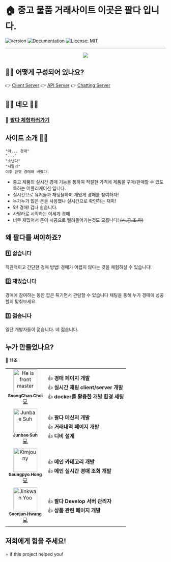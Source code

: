 # 🏠 중고 물품 거래사이트 이곳은 팔다 입니다.
![Version](https://img.shields.io/badge/version-0.0.1-blue.svg?cacheSeconds=2592000) [![Documentation](https://img.shields.io/badge/documentation-yes-brightgreen.svg)](https://github.com/connect-foundation/2019-11/wiki) [![License: MIT](https://img.shields.io/badge/License-boostcamp-yellow.svg)](#)

--- 

<p align="center">
  <img src="https://kr.object.ncloudstorage.com/palda/wiki/logo.svg" />
<p>

## 🕵🏼 어떻게 구성되어 있나요?
 👉 [Client Server](https://github.com/connect-foundation/2019-11/tree/develop/client)
 👉 [API Server](https://github.com/connect-foundation/2019-11/tree/develop/server)
 👉 [Chatting Server](https://github.com/connect-foundation/2019-11/tree/develop/chat-server)

## 👩‍💻 데모 👨‍💻
### 👔 [팔다 체험하러가기](http://devtest.palda.shop)

## 사이트 소개 🐄🐶
```
"야... 경매"
"..."
"소난다"
"사딸라"
이후 맘껏 경매해 버렸다.
```
- 중고 제품의 실시간 경매 기능을 통하여 적절한 가격에 제품을 구매/판매할 수 있도록하는 어플리케이션 입니다.
- 실시간으로 유저들과 채팅을하며 재밌게 경매를 참여하자!
- 누가누가 많은 돈을 사용했나 실시간으로 확인하는 재미!
- 와! 경매! 겁나 쉽습니다.
- 사딸라로 시작하는 이세계 경매
- 너무 재밌어서 돈이 시공으로 빨려들어가는것도 모릅니다! ~~(시.공.조.아)~~

## 왜 팔다를 써야하죠?
 ### 1️⃣ 쉽습니다
  직관적이고 간단한 경매 방법!
  경매가 어렵지 않다는 것을 체험하실 수 있습니다!
 
 ### 2️⃣ 재밌습니다
  경매에 참여하는 동안 팝콘 튀기면서 관람할 수 있습니다
  채팅을 통해 누가 경매에 성공할지 맞춰보세요
  
 ### 3️⃣ 젊습니다
  일단 개발자들이 젊습니다. 네 젊습니다.

## 누가 만들었나요?

👤 **11조**

<table>
  <tr>
    <td align="center">
    <a href="https://github.com/chsch911028"><img src="https://avatars0.githubusercontent.com/u/20242070?s=40&v=4" width="75px;" alt="He is front master"/><br /><sub><b>SeongChan Choi</b></sub></a><br /><a href="https://github.com/connect-foundation/2019-11/commits/develop?author=chsch911028" title="Code">💻</a>
    </td>
    <td>
    👍 <strong>경매 페이지 개발</strong><br>
    👍 <strong> 실시간 채팅 client/server 개발 </strong><br>        
    👍 <strong> docker를 활용한 개발 환경 세팅 </strong><br>
    </td>
    <tr>
    <td align="center"><a href="https://github.com/deokisys"><img src="https://avatars2.githubusercontent.com/u/24247768?s=460&v=4" width="75px;" alt="Junbae Suh"/><br /><sub><b>Junbae Suh</b></sub></a><br /><a href="https://github.com/connect-foundation/2019-11/commits/develop?author=deokisys" title="Code">💻</a></td>
    <td>
    👍 <strong>팔다 메신저 개발</strong>
    <br>
    👍 <strong>거래내역 페이지 개발</strong>
    <br>
    👍 <strong>디비 설계</strong>
    <br>
    </td>
    <tr>
    <td align="center"><a href="https://github.com/kimjouny"><img src="https://avatars3.githubusercontent.com/u/37038262?s=460&v=4" width="75px;" alt="Kimjouny"/><br /><sub><b>Seungpyo Hong</b></sub></a><br /><a href="https://github.com/connect-foundation/2019-11/commits/develop?author=kimjouny" title="Code">💻</a> </td>
    <td>
    👍 <strong>메인 카테고리 개발</strong>
    <br>
    👍 <strong>메인 실시간 경매 조회 개발</strong>
    </td>
    <tr>
    <td align="center"><a href="https://github.com/GirlFriend-Yerin"><img src="https://avatars3.githubusercontent.com/u/38457114?s=460&v=4" width="75px;" alt="Jinkwan Yoo"/><br /><sub><b>Seonjun Hwang</b></sub></a><br /><a href="https://github.com/connect-foundation/2019-11/commits/develop?author=GirlFriend-Yerin" title="Code">💻</a></td>
    <td>
     👍 <strong>팔다 Develop 서버 관리자 </strong>
     <br>
     👍 <strong>상품 관련 페이지 개발 </strong>
    </td>
  </tr>
  </table>


## 저희에게 힘을 주세요!
 ⭐️ if this project helped you!
